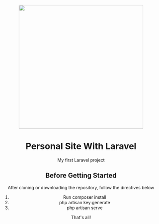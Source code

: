 <p align="center"><a href="https://laravel.com" target="_blank"><img src="https://raw.githubusercontent.com/laravel/art/master/logo-lockup/5%20SVG/2%20CMYK/1%20Full%20Color/laravel-logolockup-cmyk-red.svg" width="400"></a></p>

<div align="center">
<h1>Personal Site With Laravel</h1>
<p>My first Laravel project</p>
<h2>Before Getting Started</h2>
<p>After cloning or downloading the repository, follow the directives below</p>
<ol>
<li>Run composer install</li>
<li>php artisan key:generate</li>
<li>php artisan serve</li>
</ol>
That's all!
</div>